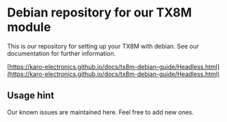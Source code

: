 # Debian repository for our TX8M module
This is our repository for setting up your TX8M with debian. See our documentation for further information.

[https://karo-electronics.github.io/docs/tx8m-debian-guide/Headless.html](https://karo-electronics.github.io/docs/tx8m-debian-guide/Headless.html)

## Usage hint
Our known issues are maintained here. Feel free to add new ones.
